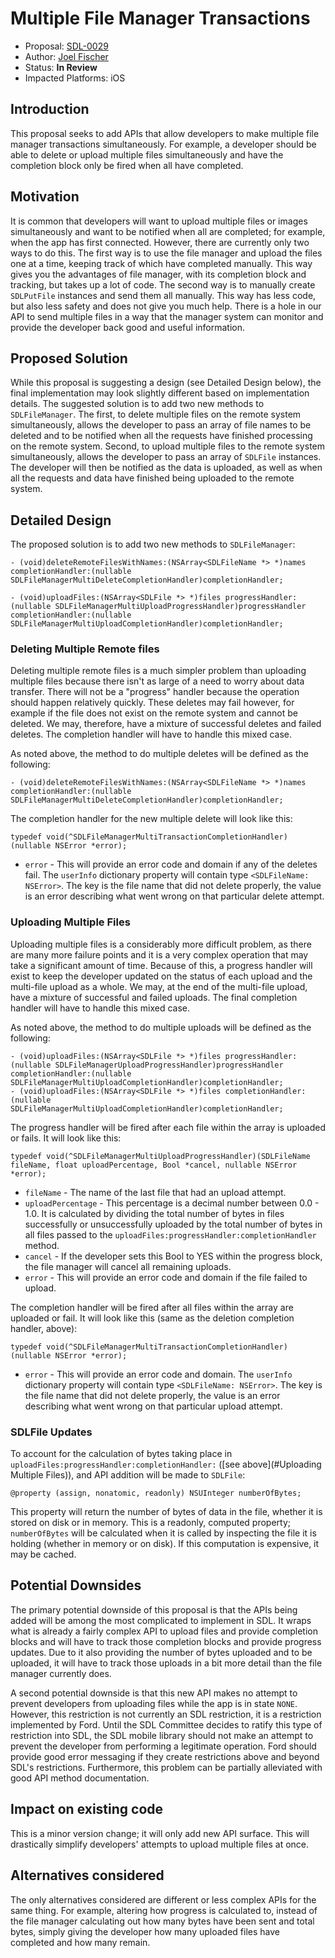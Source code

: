# Multiple File Manager Transactions

* Proposal: [SDL-0029](0029-ios-multiple-file-manager-transactions.md)
* Author: [Joel Fischer](https://github.com/joeljfischer)
* Status: **In Review**
* Impacted Platforms: iOS

## Introduction
This proposal seeks to add APIs that allow developers to make multiple file manager transactions simultaneously. For example, a developer should be able to delete or upload multiple files simultaneously and have the completion block only be fired when all have completed.

## Motivation
It is common that developers will want to upload multiple files or images simultaneously and want to be notified when all are completed; for example, when the app has first connected. However, there are currently only two ways to do this. The first way is to use the file manager and upload the files one at a time, keeping track of which have completed manually. This way gives you the advantages of file manager, with its completion block and tracking, but takes up a lot of code. The second way is to manually create `SDLPutFile` instances and send them all manually. This way has less code, but also less safety and does not give you much help. There is a hole in our API to send multiple files in a way that the manager system can monitor and provide the developer back good and useful information.

## Proposed Solution
While this proposal is suggesting a design (see Detailed Design below), the final implementation may look slightly different based on implementation details. The suggested solution is to add two new methods to `SDLFileManager`. The first, to delete multiple files on the remote system simultaneously, allows the developer to pass an array of file names to be deleted and to be notified when all the requests have finished processing on the remote system. Second, to upload multiple files to the remote system simultaneously, allows the developer to pass an array of `SDLFile` instances. The developer will then be notified as the data is uploaded, as well as when all the requests and data have finished being uploaded to the remote system.

## Detailed Design
The proposed solution is to add two new methods to `SDLFileManager`:

```objc
- (void)deleteRemoteFilesWithNames:(NSArray<SDLFileName *> *)names completionHandler:(nullable SDLFileManagerMultiDeleteCompletionHandler)completionHandler;

- (void)uploadFiles:(NSArray<SDLFile *> *)files progressHandler:(nullable SDLFileManagerMultiUploadProgressHandler)progressHandler completionHandler:(nullable SDLFileManagerMultiUploadCompletionHandler)completionHandler;
```

### Deleting Multiple Remote files
Deleting multiple remote files is a much simpler problem than uploading multiple files because there isn't as large of a need to worry about data transfer. There will not be a "progress" handler because the operation should happen relatively quickly. These deletes may fail however, for example if the file does not exist on the remote system and cannot be deleted. We may, therefore, have a mixture of successful deletes and failed deletes. The completion handler will have to handle this mixed case.

As noted above, the method to do multiple deletes will be defined as the following:
```objc
- (void)deleteRemoteFilesWithNames:(NSArray<SDLFileName *> *)names completionHandler:(nullable SDLFileManagerMultiDeleteCompletionHandler)completionHandler;
```

The completion handler for the new multiple delete will look like this:
```objc
typedef void(^SDLFileManagerMultiTransactionCompletionHandler)(nullable NSError *error);
```
* `error` - This will provide an error code and domain if any of the deletes fail. The `userInfo` dictionary property will contain type `<SDLFileName: NSError>`. The key is the file name that did not delete properly, the value is an error describing what went wrong on that particular delete attempt.

### Uploading Multiple Files
Uploading multiple files is a considerably more difficult problem, as there are many more failure points and it is a very complex operation that may take a significant amount of time. Because of this, a progress handler will exist to keep the developer updated on the status of each upload and the multi-file upload as a whole. We may, at the end of the multi-file upload, have a mixture of successful and failed uploads. The final completion handler will have to handle this mixed case.

As noted above, the method to do multiple uploads will be defined as the following:
```objc
- (void)uploadFiles:(NSArray<SDLFile *> *)files progressHandler:(nullable SDLFileManagerUploadProgressHandler)progressHandler completionHandler:(nullable SDLFileManagerMultiUploadCompletionHandler)completionHandler;
- (void)uploadFiles:(NSArray<SDLFile *> *)files completionHandler:(nullable SDLFileManagerMultiUploadCompletionHandler)completionHandler;
```

The progress handler will be fired after each file within the array is uploaded or fails. It will look like this:
```objc
typedef void(^SDLFileManagerMultiUploadProgressHandler)(SDLFileName fileName, float uploadPercentage, Bool *cancel, nullable NSError *error);
```

* `fileName` - The name of the last file that had an upload attempt.
* `uploadPercentage` - This percentage is a decimal number between 0.0 - 1.0. It is calculated by dividing the total number of bytes in files successfully or unsuccessfully uploaded by the total number of bytes in all files passed to the `uploadFiles:progressHandler:completionHandler` method.
* `cancel` - If the developer sets this Bool to YES within the progress block, the file manager will cancel all remaining uploads.
* `error` - This will provide an error code and domain if the file failed to upload.

The completion handler will be fired after all files within the array are uploaded or fail. It will look like this (same as the deletion completion handler, above):
```objc
typedef void(^SDLFileManagerMultiTransactionCompletionHandler)(nullable NSError *error);
```
* `error` - This will provide an error code and domain. The `userInfo` dictionary property will contain type `<SDLFileName: NSError>`. The key is the file name that did not delete properly, the value is an error describing what went wrong on that particular upload attempt.

### SDLFile Updates
To account for the calculation of bytes taking place in `uploadFiles:progressHandler:completionHandler:` ([see above](#Uploading Multiple Files)), and API addition will be made to `SDLFile`:

```objc
@property (assign, nonatomic, readonly) NSUInteger numberOfBytes;
```

This property will return the number of bytes of data in the file, whether it is stored on disk or in memory. This is a readonly, computed property; `numberOfBytes` will be calculated when it is called by inspecting the file it is holding (whether in memory or on disk). If this computation is expensive, it may be cached.

## Potential Downsides
The primary potential downside of this proposal is that the APIs being added will be among the most complicated to implement in SDL. It wraps what is already a fairly complex API to upload files and provide completion blocks and will have to track those completion blocks and provide progress updates. Due to it also providing the number of bytes uploaded and to be uploaded, it will have to track those uploads in a bit more detail than the file manager currently does.

A second potential downside is that this new API makes no attempt to prevent developers from uploading files while the app is in state `NONE`. However, this restriction is not currently an SDL restriction, it is a restriction implemented by Ford. Until the SDL Committee decides to ratify this type of restriction into SDL, the SDL mobile library should not make an attempt to prevent the developer from performing a legitimate operation. Ford should provide good error messaging if they create restrictions above and beyond SDL's restrictions. Furthermore, this problem can be partially alleviated with good API method documentation.

## Impact on existing code
This is a minor version change; it will only add new API surface. This will drastically simplify developers' attempts to upload multiple files at once.

## Alternatives considered
The only alternatives considered are different or less complex APIs for the same thing. For example, altering how progress is calculated to, instead of the file manager calculating out how many bytes have been sent and total bytes, simply giving the developer how many uploaded files have completed and how many remain.
